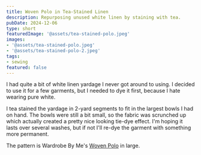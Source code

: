```yaml
---
title: Woven Polo in Tea-Stained Linen
description: Repurposing unused white linen by staining with tea.
pubDate: 2024-12-06
type: short
featuredImage: '@assets/tea-stained-polo.jpeg'
images:
- '@assets/tea-stained-polo.jpeg'
- '@assets/tea-stained-polo-2.jpeg'
tags:
- sewing
featured: false
---
```

I had quite a bit of white linen yardage I never got around to using. I decided to use it for a few garments, but I needed to dye it first, because I hate wearing pure white.

I tea stained the yardage in 2-yard segments to fit in the largest bowls I had on hand. The bowls were still a bit small, so the fabric was scrunched up which actually created a pretty nice looking tie-dye effect. I'm hoping it lasts over several washes, but if not I'll re-dye the garment with something more permanent.

The pattern is Wardrobe By Me's [Woven Polo](https://wardrobebyme.com/products/woven-polo-shirt-pattern?srsltid=AfmBOoo5T0xapjwBUP-Gr8tkagh8G0WGcBi-O5aKlnLp7OP9B5lAxFeT) in large.